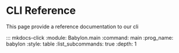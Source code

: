 # CLI Reference

This page provide a reference documentation to our cli

::: mkdocs-click
    :module: Babylon.main
    :command: main
    :prog_name: babylon
    :style: table
    :list_subcommands: true
    :depth: 1
